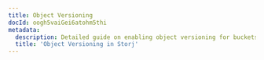 ```yaml
---
title: Object Versioning
docId: oogh5vaiGei6atohm5thi
metadata:
  description: Detailed guide on enabling object versioning for buckets
  title: 'Object Versioning in Storj'
---
```

